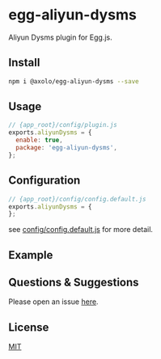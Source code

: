 # egg-aliyun-dysms

Aliyun Dysms plugin for Egg.js.

## Install

```bash
npm i @axolo/egg-aliyun-dysms --save
```

## Usage

```js
// {app_root}/config/plugin.js
exports.aliyunDysms = {
  enable: true,
  package: 'egg-aliyun-dysms',
};
```

## Configuration

```js
// {app_root}/config/config.default.js
exports.aliyunDysms = {
};
```

see [config/config.default.js](config/config.default.js) for more detail.

## Example

<!-- example here -->

## Questions & Suggestions

Please open an issue [here](https://github.com/axolo/egg-aliyun-dysms/issues).

## License

[MIT](LICENSE)
